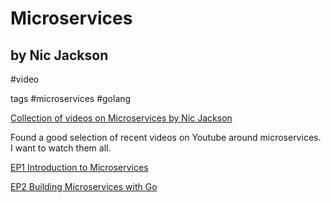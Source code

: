 # Microservices
## by Nic Jackson
#video 

tags
#microservices #golang

[Collection of videos on Microservices by Nic Jackson](https://www.youtube.com/channel/UC2V1SxXFUa5YxVJvTsrCgyg)

Found a good selection of recent videos on Youtube around microservices. I want to watch them all.

[EP1 Introduction to Microservices](https://www.youtube.com/watch?v=VzBGi_n65iU)

[EP2 Building Microservices with Go](https://www.youtube.com/watch?v=hodOppKJm5Y)



